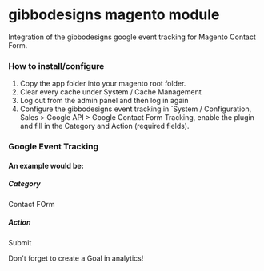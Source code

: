 # gibbodesigns magento module

Integration of the gibbodesigns google event tracking for Magento Contact Form.

### How to install/configure

1. Copy the app folder into your magento root folder.
2. Clear every cache under System / Cache Management
3. Log out from the admin panel and then log in again
4. Configure the gibbodesigns event tracking in `System / Configuration, Sales > Google API > Google Contact Form Tracking, enable the plugin and fill in the Category and Action (required fields).

### Google Event Tracking

#### An example would be:

##### Category
Contact FOrm
##### Action
Submit

Don't forget to create a Goal in analytics!
